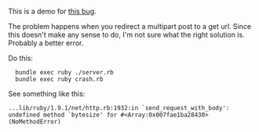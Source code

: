 This is a demo for [this bug](https://github.com/jwagener/httmultiparty/issues/22).


The problem happens when you redirect a multipart post to a get url. Since this doesn't make any sense to do, I'm not sure what the right solution is. Probably a better error.

Do this: 
````
  bundle exec ruby ./server.rb
  bundle exec ruby crash.rb
````

See something like this:
````
...lib/ruby/1.9.1/net/http.rb:1932:in `send_request_with_body': undefined method `bytesize' for #<Array:0x007fae1ba28430> (NoMethodError)
````

